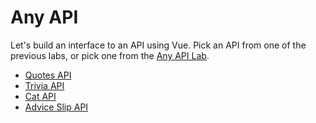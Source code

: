 

# Any API

Let's build an interface to an API using Vue. Pick an API from one of the previous labs, or pick one from the [Any API Lab](../../1%20Python/mob/14%20Any%20API.md).


- [Quotes API](https://github.com/PdxCodeGuild/HB3/blob/main/1%20Python/labs/10%20Quotes%20API.md)
- [Trivia API](https://github.com/PdxCodeGuild/HB3/blob/main/1%20Python/labs/19%20Trivia%20API.md)
- [Cat API](https://github.com/PdxCodeGuild/PythonFullStack/blob/main/3%20Django/mob/03%20Cat%20API.md)
- [Advice Slip API](https://github.com/PdxCodeGuild/PythonFullStack/blob/main/1%20Python/mob/12%20Advice%20Slip%20API.md)

